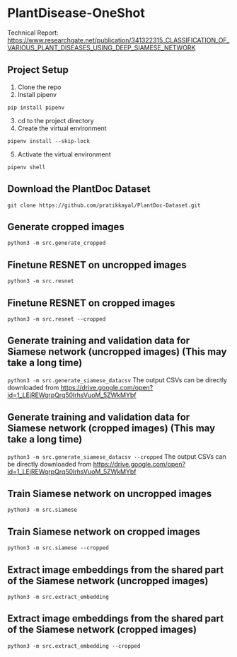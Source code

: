 # PlantDisease-OneShot
Technical Report: https://www.researchgate.net/publication/341322315_CLASSIFICATION_OF_VARIOUS_PLANT_DISEASES_USING_DEEP_SIAMESE_NETWORK

## Project Setup
1. Clone the repo
2. Install pipenv
```
pip install pipenv
```
3. cd to the project directory
4. Create the virtual environment
```
pipenv install --skip-lock
```
5. Activate the virtual environment
```
pipenv shell
```

## Download the PlantDoc Dataset
```git clone https://github.com/pratikkayal/PlantDoc-Dataset.git```

## Generate cropped images
```python3 -m src.generate_cropped```

## Finetune RESNET on uncropped images
```python3 -m src.resnet```

## Finetune RESNET on cropped images
```python3 -m src.resnet --cropped```

## Generate training and validation data for Siamese network (uncropped images) (This may take a long time)
```python3 -m src.generate_siamese_datacsv```
The output CSVs can be directly downloaded from https://drive.google.com/open?id=1_LEjREWqrpQrq50lrhsVuoM_5ZWkMYbf

## Generate training and validation data for Siamese network (cropped images) (This may take a long time)
```python3 -m src.generate_siamese_datacsv --cropped```
The output CSVs can be directly downloaded from https://drive.google.com/open?id=1_LEjREWqrpQrq50lrhsVuoM_5ZWkMYbf

## Train Siamese network on uncropped images
```python3 -m src.siamese```

## Train Siamese network on cropped images
```python3 -m src.siamese --cropped```

## Extract image embeddings from the shared part of the Siamese network (uncropped images)
```python3 -m src.extract_embedding```

## Extract image embeddings from the shared part of the Siamese network (cropped images)
```python3 -m src.extract_embedding --cropped```
